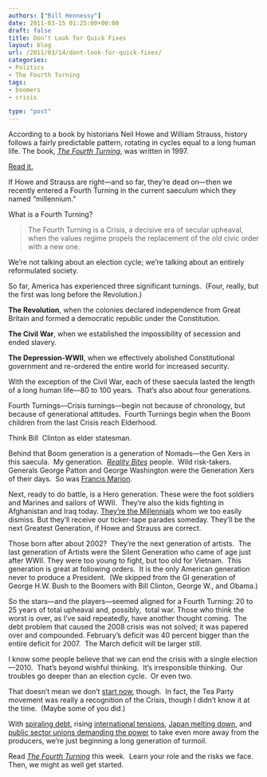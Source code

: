 ```yaml
---
authors: ["Bill Hennessy"]
date: 2011-03-15 01:25:00+00:00
draft: false
title: Don’t Look for Quick Fixes
layout: blog
url: /2011/03/14/dont-look-for-quick-fixes/
categories:
- Politics
- The Fourth Turning
tags:
- boomers
- crisis

type: "post"
---
```


According to a book by historians Neil Howe and William Strauss, history follows a fairly predictable pattern, rotating in cycles equal to a long human life. The book, _[The Fourth Turning](https://www.amazon.com/gp/product/0767900464/ref=as_li_ss_tl?ie=UTF8&tag=hennesssview-20&linkCode=as2&camp=1789&creative=390957&creativeASIN=0767900464)_, was written in 1997.

[Read it.](https://www.amazon.com/gp/product/0767900464/ref=as_li_ss_tl?ie=UTF8&tag=hennesssview-20&linkCode=as2&camp=1789&creative=390957&creativeASIN=0767900464)

If Howe and Strauss are right—and so far, they’re dead on—then we recently entered a Fourth Turning in the current saeculum which they named “millennium.”

What is a Fourth Turning?


> The Fourth Turning is a Crisis, a decisive era of secular upheaval, when the values regime propels the replacement of the old civic order with a new one.


We’re not talking about an election cycle; we’re talking about an entirely reformulated society.

So far, America has experienced three significant turnings.  (Four, really, but the first was long before the Revolution.)

**The Revolution**, when the colonies declared independence from Great Britain and formed a democratic republic under the Constitution.

**The Civil War**, when we established the impossibility of secession and ended slavery.

**The Depression-WWII**, when we effectively abolished Constitutional government and re-ordered the entire world for increased security.

With the exception of the Civil War, each of these saecula lasted the length of a long human life—80 to 100 years.  That’s also about four generations.

Fourth Turnings—Crisis turnings—begin not because of chronology, but because of generational attitudes.  Fourth Turnings begin when the Boom children from the last Crisis reach Elderhood.

Think Bill  Clinton as elder statesman.

Behind that Boom generation is a generation of Nomads—the Gen Xers in this saecula.  My generation.  _[Reality Bites](https://www.amazon.com/gp/product/B0001O3YV2/ref=as_li_ss_tl?ie=UTF8&tag=hennesssview-20&linkCode=as2&camp=1789&creative=390957&creativeASIN=B0001O3YV2)_ people.  Wild risk-takers. Generals George Patton and George Washington were the Generation Xers of their days.  So was [Francis Marion](https://library.thinkquest.org/11683/FMarion.html).

Next, ready to do battle, is a Hero generation. These were the foot soldiers and Marines and sailors of WWII.  They’re also the kids fighting in Afghanistan and Iraq today. [They’re the Millennials](https://hennessysview.com/living/friday-happy-hour-for-march-11-2011/) whom we too easily dismiss. But they’ll receive our ticker-tape parades someday. They’ll be the next Greatest Generation, if Howe and Strauss are correct.

Those born after about 2002?  They’re the next generation of artists.  The last generation of Artists were the Silent Generation who came of age just after WWII. They were too young to fight, but too old for Vietnam.  This generation is great at following orders.  It is the only American generation never to produce a President.  (We skipped from the GI generation of George H.W. Bush to the Boomers with Bill Clinton, George W., and Obama.)

So the stars—and the players—seemed aligned for a Fourth Turning: 20 to 25 years of total upheaval and, possibly,  total war. Those who think the worst is over, as I’ve said repeatedly, have another thought coming.  The debt problem that caused the 2008 crisis was not solved; it was papered over and compounded. February’s deficit was 40 percent bigger than the entire deficit for 2007.  The March deficit will be larger still.

I know some people believe that we can end the crisis with a single election—2010.  That’s beyond wishful thinking.  It’s irresponsible thinking.  Our troubles go deeper than an election cycle.  Or even two.

That doesn’t mean we don’t [start now](https://hennessysview.com/economy/what-are-we-for/), though.  In fact, the Tea Party movement was really a recognition of the Crisis, though I didn’t know it at the time.  (Maybe some of you did.)

With [spiraling debt](https://hennessysview.com/economy/simply-staggering/), rising [international tensions](https://www.alarabiya.net/articles/2011/03/14/141445.html), [Japan melting down](https://www.bbc.co.uk/news/world-asia-pacific-12733393), and [public sector unions demanding the power](https://www.usatoday.com/news/nation/2011-03-14-wisconsis14_ST_N.htm) to take even more away from the producers, we’re just beginning a long generation of turmoil.

Read [_The Fourth Turning_](https://www.amazon.com/gp/product/0767900464/ref=as_li_ss_tl?ie=UTF8&tag=hennesssview-20&linkCode=as2&camp=1789&creative=390957&creativeASIN=0767900464) this week.  Learn your role and the risks we face.  Then, we might as well get started.


